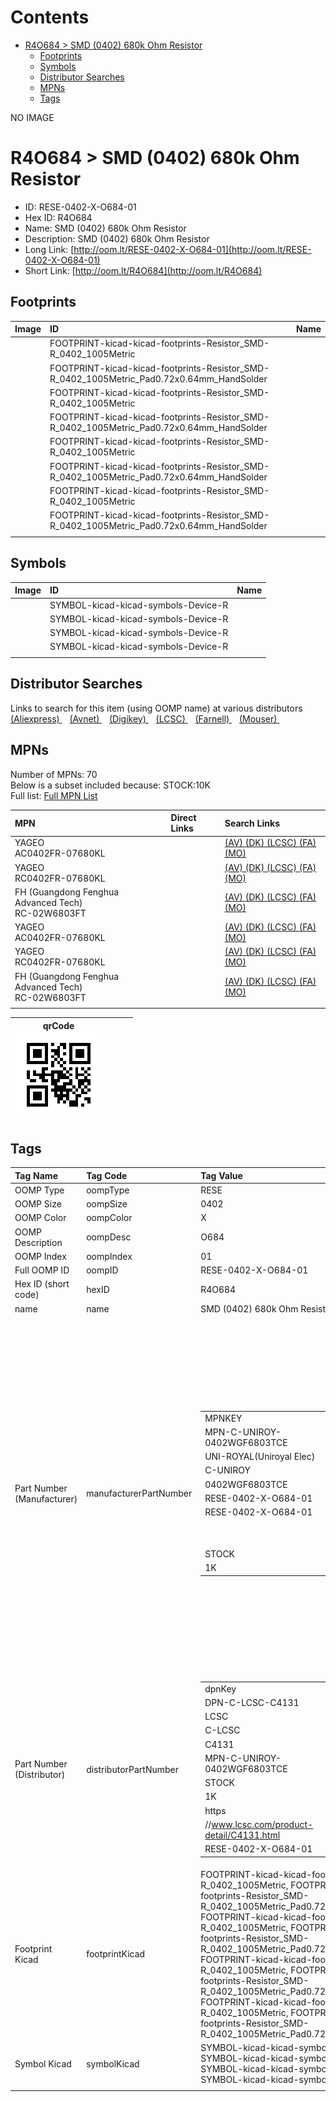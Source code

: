 



Contents
========

* [R4O684 > SMD (0402) 680k Ohm Resistor](#r4o684--smd-0402-680k-ohm-resistor)
	* [Footprints](#footprints)
	* [Symbols](#symbols)
	* [Distributor Searches](#distributor-searches)
	* [MPNs](#mpns)
	* [Tags](#tags)
  
NO IMAGE  
# R4O684 > SMD (0402) 680k Ohm Resistor

- ID: RESE-0402-X-O684-01
- Hex ID: R4O684
- Name: SMD (0402) 680k Ohm Resistor
- Description: SMD (0402) 680k Ohm Resistor
- Long Link: [http://oom.lt/RESE-0402-X-O684-01](http://oom.lt/RESE-0402-X-O684-01)
- Short Link: [http://oom.lt/R4O684](http://oom.lt/R4O684)

## Footprints
  

|Image|ID|Name|
| :--- | :--- | :--- |
||FOOTPRINT-kicad-kicad-footprints-Resistor_SMD-R_0402_1005Metric||
||FOOTPRINT-kicad-kicad-footprints-Resistor_SMD-R_0402_1005Metric_Pad0.72x0.64mm_HandSolder||
||FOOTPRINT-kicad-kicad-footprints-Resistor_SMD-R_0402_1005Metric||
||FOOTPRINT-kicad-kicad-footprints-Resistor_SMD-R_0402_1005Metric_Pad0.72x0.64mm_HandSolder||
||FOOTPRINT-kicad-kicad-footprints-Resistor_SMD-R_0402_1005Metric||
||FOOTPRINT-kicad-kicad-footprints-Resistor_SMD-R_0402_1005Metric_Pad0.72x0.64mm_HandSolder||
||FOOTPRINT-kicad-kicad-footprints-Resistor_SMD-R_0402_1005Metric||
||FOOTPRINT-kicad-kicad-footprints-Resistor_SMD-R_0402_1005Metric_Pad0.72x0.64mm_HandSolder||
||||

## Symbols
  

|Image|ID|Name|
| :--- | :--- | :--- |
|![]()|SYMBOL-kicad-kicad-symbols-Device-R||
|![]()|SYMBOL-kicad-kicad-symbols-Device-R||
|![]()|SYMBOL-kicad-kicad-symbols-Device-R||
|![]()|SYMBOL-kicad-kicad-symbols-Device-R||
||||

## Distributor Searches
  
Links to search for this item (using OOMP name) at various distributors  
[(Aliexpress) ](https://www.aliexpress.com/wholesale?SearchText=1117SMD+0402+680k+Ohm+Resistor)&nbsp;&nbsp;&nbsp;[(Avnet) ](https://www.avnet.com/shop/us/search/SMD+0402+680k+Ohm+Resistor)&nbsp;&nbsp;&nbsp;[(Digikey) ](https://www.digikey.co.uk/en/products/result?s=SMD+0402+680k+Ohm+Resistor)&nbsp;&nbsp;&nbsp;[(LCSC) ](https://www.lcsc.com/search?q=SMD+0402+680k+Ohm+Resistor)&nbsp;&nbsp;&nbsp;[(Farnell) ](https://uk.farnell.com/search?st=SMD+0402+680k+Ohm+Resistor)&nbsp;&nbsp;&nbsp;[(Mouser) ](https://www.mouser.com/c/?q=SMD+0402+680k+Ohm+Resistor)&nbsp;&nbsp;&nbsp;
## MPNs
  
Number of MPNs: 70<br>Below is a subset included because: STOCK:10K <br>Full list: [Full MPN List](MPNLIST.md)  

|MPN|Direct Links|Search Links|
| :--- | :--- | :--- |
|YAGEO<br>AC0402FR-07680KL||[(AV) ](https://www.avnet.com/shop/us/search/AC0402FR-07680KL)[(DK) ](https://www.digikey.co.uk/products/en?keywords=AC0402FR-07680KL)[(LCSC) ](https://www.lcsc.com/search?q=AC0402FR-07680KL)[(FA) ](https://uk.farnell.com/search?st=AC0402FR-07680KL)[(MO) ](https://www.mouser.com/c/?q=AC0402FR-07680KL)|
|YAGEO<br>RC0402FR-07680KL||[(AV) ](https://www.avnet.com/shop/us/search/RC0402FR-07680KL)[(DK) ](https://www.digikey.co.uk/products/en?keywords=RC0402FR-07680KL)[(LCSC) ](https://www.lcsc.com/search?q=RC0402FR-07680KL)[(FA) ](https://uk.farnell.com/search?st=RC0402FR-07680KL)[(MO) ](https://www.mouser.com/c/?q=RC0402FR-07680KL)|
|FH (Guangdong Fenghua Advanced Tech)<br>RC-02W6803FT||[(AV) ](https://www.avnet.com/shop/us/search/RC-02W6803FT)[(DK) ](https://www.digikey.co.uk/products/en?keywords=RC-02W6803FT)[(LCSC) ](https://www.lcsc.com/search?q=RC-02W6803FT)[(FA) ](https://uk.farnell.com/search?st=RC-02W6803FT)[(MO) ](https://www.mouser.com/c/?q=RC-02W6803FT)|
|YAGEO<br>AC0402FR-07680KL||[(AV) ](https://www.avnet.com/shop/us/search/AC0402FR-07680KL)[(DK) ](https://www.digikey.co.uk/products/en?keywords=AC0402FR-07680KL)[(LCSC) ](https://www.lcsc.com/search?q=AC0402FR-07680KL)[(FA) ](https://uk.farnell.com/search?st=AC0402FR-07680KL)[(MO) ](https://www.mouser.com/c/?q=AC0402FR-07680KL)|
|YAGEO<br>RC0402FR-07680KL||[(AV) ](https://www.avnet.com/shop/us/search/RC0402FR-07680KL)[(DK) ](https://www.digikey.co.uk/products/en?keywords=RC0402FR-07680KL)[(LCSC) ](https://www.lcsc.com/search?q=RC0402FR-07680KL)[(FA) ](https://uk.farnell.com/search?st=RC0402FR-07680KL)[(MO) ](https://www.mouser.com/c/?q=RC0402FR-07680KL)|
|FH (Guangdong Fenghua Advanced Tech)<br>RC-02W6803FT||[(AV) ](https://www.avnet.com/shop/us/search/RC-02W6803FT)[(DK) ](https://www.digikey.co.uk/products/en?keywords=RC-02W6803FT)[(LCSC) ](https://www.lcsc.com/search?q=RC-02W6803FT)[(FA) ](https://uk.farnell.com/search?st=RC-02W6803FT)[(MO) ](https://www.mouser.com/c/?q=RC-02W6803FT)|
||||
  

|qrCode<br>[![](https://raw.githubusercontent.com/oomlout/oomlout_OOMP_parts_V2/main/RESE/0402/X/O684/01/qrCode_140.png)](https://github.com/oomlout/oomlout_OOMP_parts_V2/tree/main/RESE/0402/X/O684/01/qrCode.png)||||
| :---: | :---: | :---: | :---: |

## Tags
  

|Tag Name|Tag Code|Tag Value|
| :--- | :--- | :--- |
|OOMP Type|oompType|RESE|
|OOMP Size|oompSize|0402|
|OOMP Color|oompColor|X|
|OOMP Description|oompDesc|O684|
|OOMP Index|oompIndex|01|
|Full OOMP ID|oompID|RESE-0402-X-O684-01|
|Hex ID (short code)|hexID|R4O684|
|name|name|SMD (0402) 680k Ohm Resistor|
|Part Number (Manufacturer)|manufacturerPartNumber|<table><tr><td>MPNKEY</td></tr><tr><td> MPN-C-UNIROY-0402WGF6803TCE</td><td> MANUFACTURER</td></tr><tr><td> UNI-ROYAL(Uniroyal Elec)</td><td> MANUCODE</td></tr><tr><td> C-UNIROY</td><td> MPN</td></tr><tr><td> 0402WGF6803TCE</td><td> OOMPIDPARTIAL</td></tr><tr><td> RESE-0402-X-O684-01</td><td> OOMPID</td></tr><tr><td> RESE-0402-X-O684-01</td><td> LINK</td></tr><tr><td> </td><td> DESCRIPTION</td></tr><tr><td> </td><td> TAGS</td></tr><tr><td> STOCK</td></tr><tr><td>1K</td></tr></table></td><td> <table><tr><td>MPNKEY</td></tr><tr><td> MPN-C-LIZELE-CR0402FF6803G</td><td> MANUFACTURER</td></tr><tr><td> LIZ Elec</td><td> MANUCODE</td></tr><tr><td> C-LIZELE</td><td> MPN</td></tr><tr><td> CR0402FF6803G</td><td> OOMPIDPARTIAL</td></tr><tr><td> RESE-0402-X-O684-01</td><td> OOMPID</td></tr><tr><td> RESE-0402-X-O684-01</td><td> LINK</td></tr><tr><td> </td><td> DESCRIPTION</td></tr><tr><td> </td><td> TAGS</td></tr><tr><td> </td></tr></table></td><td> <table><tr><td>MPNKEY</td></tr><tr><td> MPN-C-RALEC-RTT026803FTH</td><td> MANUFACTURER</td></tr><tr><td> RALEC</td><td> MANUCODE</td></tr><tr><td> C-RALEC</td><td> MPN</td></tr><tr><td> RTT026803FTH</td><td> OOMPIDPARTIAL</td></tr><tr><td> RESE-0402-X-O684-01</td><td> OOMPID</td></tr><tr><td> RESE-0402-X-O684-01</td><td> LINK</td></tr><tr><td> </td><td> DESCRIPTION</td></tr><tr><td> </td><td> TAGS</td></tr><tr><td> STOCK</td></tr><tr><td>1K</td></tr></table></td><td> <table><tr><td>MPNKEY</td></tr><tr><td> MPN-C-KOASPE-RK73B1ETTP684J</td><td> MANUFACTURER</td></tr><tr><td> KOA Speer Elec</td><td> MANUCODE</td></tr><tr><td> C-KOASPE</td><td> MPN</td></tr><tr><td> RK73B1ETTP684J</td><td> OOMPIDPARTIAL</td></tr><tr><td> RESE-0402-X-O684-01</td><td> OOMPID</td></tr><tr><td> RESE-0402-X-O684-01</td><td> LINK</td></tr><tr><td> </td><td> DESCRIPTION</td></tr><tr><td> </td><td> TAGS</td></tr><tr><td> </td></tr></table></td><td> <table><tr><td>MPNKEY</td></tr><tr><td> MPN-C-YAGEO-RC0402JR-07680KL</td><td> MANUFACTURER</td></tr><tr><td> YAGEO</td><td> MANUCODE</td></tr><tr><td> C-YAGEO</td><td> MPN</td></tr><tr><td> RC0402JR-07680KL</td><td> OOMPIDPARTIAL</td></tr><tr><td> RESE-0402-X-O684-01</td><td> OOMPID</td></tr><tr><td> RESE-0402-X-O684-01</td><td> LINK</td></tr><tr><td> </td><td> DESCRIPTION</td></tr><tr><td> </td><td> TAGS</td></tr><tr><td> </td></tr></table></td><td> <table><tr><td>MPNKEY</td></tr><tr><td> MPN-C-FHGUAN-RC-02K6803FT</td><td> MANUFACTURER</td></tr><tr><td> FH (Guangdong Fenghua Advanced Tech)</td><td> MANUCODE</td></tr><tr><td> C-FHGUAN</td><td> MPN</td></tr><tr><td> RC-02K6803FT</td><td> OOMPIDPARTIAL</td></tr><tr><td> RESE-0402-X-O684-01</td><td> OOMPID</td></tr><tr><td> RESE-0402-X-O684-01</td><td> LINK</td></tr><tr><td> </td><td> DESCRIPTION</td></tr><tr><td> </td><td> TAGS</td></tr><tr><td> STOCK</td></tr><tr><td>1K</td></tr></table></td><td> <table><tr><td>MPNKEY</td></tr><tr><td> MPN-C-YAGEO-AC0402FR-07680KL</td><td> MANUFACTURER</td></tr><tr><td> YAGEO</td><td> MANUCODE</td></tr><tr><td> C-YAGEO</td><td> MPN</td></tr><tr><td> AC0402FR-07680KL</td><td> OOMPIDPARTIAL</td></tr><tr><td> RESE-0402-X-O684-01</td><td> OOMPID</td></tr><tr><td> RESE-0402-X-O684-01</td><td> LINK</td></tr><tr><td> </td><td> DESCRIPTION</td></tr><tr><td> </td><td> TAGS</td></tr><tr><td> STOCK</td></tr><tr><td>10K</td></tr></table></td><td> <table><tr><td>MPNKEY</td></tr><tr><td> MPN-C-TAITEC-RM04FTN6803</td><td> MANUFACTURER</td></tr><tr><td> TA-I Tech</td><td> MANUCODE</td></tr><tr><td> C-TAITEC</td><td> MPN</td></tr><tr><td> RM04FTN6803</td><td> OOMPIDPARTIAL</td></tr><tr><td> RESE-0402-X-O684-01</td><td> OOMPID</td></tr><tr><td> RESE-0402-X-O684-01</td><td> LINK</td></tr><tr><td> </td><td> DESCRIPTION</td></tr><tr><td> </td><td> TAGS</td></tr><tr><td> </td></tr></table></td><td> <table><tr><td>MPNKEY</td></tr><tr><td> MPN-C-RALEC-RTT02684JTH</td><td> MANUFACTURER</td></tr><tr><td> RALEC</td><td> MANUCODE</td></tr><tr><td> C-RALEC</td><td> MPN</td></tr><tr><td> RTT02684JTH</td><td> OOMPIDPARTIAL</td></tr><tr><td> RESE-0402-X-O684-01</td><td> OOMPID</td></tr><tr><td> RESE-0402-X-O684-01</td><td> LINK</td></tr><tr><td> </td><td> DESCRIPTION</td></tr><tr><td> </td><td> TAGS</td></tr><tr><td> STOCK</td></tr><tr><td>1K</td></tr></table></td><td> <table><tr><td>MPNKEY</td></tr><tr><td> MPN-C-KOASPE-RK73H1ETTP6803F</td><td> MANUFACTURER</td></tr><tr><td> KOA Speer Elec</td><td> MANUCODE</td></tr><tr><td> C-KOASPE</td><td> MPN</td></tr><tr><td> RK73H1ETTP6803F</td><td> OOMPIDPARTIAL</td></tr><tr><td> RESE-0402-X-O684-01</td><td> OOMPID</td></tr><tr><td> RESE-0402-X-O684-01</td><td> LINK</td></tr><tr><td> </td><td> DESCRIPTION</td></tr><tr><td> </td><td> TAGS</td></tr><tr><td> </td></tr></table></td><td> <table><tr><td>MPNKEY</td></tr><tr><td> MPN-C-YAGEO-RC0402FR-07680KL</td><td> MANUFACTURER</td></tr><tr><td> YAGEO</td><td> MANUCODE</td></tr><tr><td> C-YAGEO</td><td> MPN</td></tr><tr><td> RC0402FR-07680KL</td><td> OOMPIDPARTIAL</td></tr><tr><td> RESE-0402-X-O684-01</td><td> OOMPID</td></tr><tr><td> RESE-0402-X-O684-01</td><td> LINK</td></tr><tr><td> </td><td> DESCRIPTION</td></tr><tr><td> </td><td> TAGS</td></tr><tr><td> STOCK</td></tr><tr><td>10K</td></tr></table></td><td> <table><tr><td>MPNKEY</td></tr><tr><td> MPN-C-WALSIN-WR04X6803FTL</td><td> MANUFACTURER</td></tr><tr><td> Walsin Tech Corp</td><td> MANUCODE</td></tr><tr><td> C-WALSIN</td><td> MPN</td></tr><tr><td> WR04X6803FTL</td><td> OOMPIDPARTIAL</td></tr><tr><td> RESE-0402-X-O684-01</td><td> OOMPID</td></tr><tr><td> RESE-0402-X-O684-01</td><td> LINK</td></tr><tr><td> </td><td> DESCRIPTION</td></tr><tr><td> </td><td> TAGS</td></tr><tr><td> STOCK</td></tr><tr><td>1K</td></tr></table></td><td> <table><tr><td>MPNKEY</td></tr><tr><td> MPN-C-TAITEC-RMS04FT6803</td><td> MANUFACTURER</td></tr><tr><td> TA-I Tech</td><td> MANUCODE</td></tr><tr><td> C-TAITEC</td><td> MPN</td></tr><tr><td> RMS04FT6803</td><td> OOMPIDPARTIAL</td></tr><tr><td> RESE-0402-X-O684-01</td><td> OOMPID</td></tr><tr><td> RESE-0402-X-O684-01</td><td> LINK</td></tr><tr><td> </td><td> DESCRIPTION</td></tr><tr><td> </td><td> TAGS</td></tr><tr><td> STOCK</td></tr><tr><td>1K</td></tr></table></td><td> <table><tr><td>MPNKEY</td></tr><tr><td> MPN-C-YAGEO-AC0402JR-07680KL</td><td> MANUFACTURER</td></tr><tr><td> YAGEO</td><td> MANUCODE</td></tr><tr><td> C-YAGEO</td><td> MPN</td></tr><tr><td> AC0402JR-07680KL</td><td> OOMPIDPARTIAL</td></tr><tr><td> RESE-0402-X-O684-01</td><td> OOMPID</td></tr><tr><td> RESE-0402-X-O684-01</td><td> LINK</td></tr><tr><td> </td><td> DESCRIPTION</td></tr><tr><td> </td><td> TAGS</td></tr><tr><td> </td></tr></table></td><td> <table><tr><td>MPNKEY</td></tr><tr><td> MPN-C-UNIROY-0402WGJ0684TCE</td><td> MANUFACTURER</td></tr><tr><td> UNI-ROYAL(Uniroyal Elec)</td><td> MANUCODE</td></tr><tr><td> C-UNIROY</td><td> MPN</td></tr><tr><td> 0402WGJ0684TCE</td><td> OOMPIDPARTIAL</td></tr><tr><td> RESE-0402-X-O684-01</td><td> OOMPID</td></tr><tr><td> RESE-0402-X-O684-01</td><td> LINK</td></tr><tr><td> </td><td> DESCRIPTION</td></tr><tr><td> </td><td> TAGS</td></tr><tr><td> </td></tr></table></td><td> <table><tr><td>MPNKEY</td></tr><tr><td> MPN-C-FHGUAN-RC-02W6803FT</td><td> MANUFACTURER</td></tr><tr><td> FH (Guangdong Fenghua Advanced Tech)</td><td> MANUCODE</td></tr><tr><td> C-FHGUAN</td><td> MPN</td></tr><tr><td> RC-02W6803FT</td><td> OOMPIDPARTIAL</td></tr><tr><td> RESE-0402-X-O684-01</td><td> OOMPID</td></tr><tr><td> RESE-0402-X-O684-01</td><td> LINK</td></tr><tr><td> </td><td> DESCRIPTION</td></tr><tr><td> </td><td> TAGS</td></tr><tr><td> STOCK</td></tr><tr><td>10K</td></tr></table></td><td> <table><tr><td>MPNKEY</td></tr><tr><td> MPN-C-FHGUAN-RC-02W684JT</td><td> MANUFACTURER</td></tr><tr><td> FH (Guangdong Fenghua Advanced Tech)</td><td> MANUCODE</td></tr><tr><td> C-FHGUAN</td><td> MPN</td></tr><tr><td> RC-02W684JT</td><td> OOMPIDPARTIAL</td></tr><tr><td> RESE-0402-X-O684-01</td><td> OOMPID</td></tr><tr><td> RESE-0402-X-O684-01</td><td> LINK</td></tr><tr><td> </td><td> DESCRIPTION</td></tr><tr><td> </td><td> TAGS</td></tr><tr><td> STOCK</td></tr><tr><td>1K</td></tr></table></td><td> <table><tr><td>MPNKEY</td></tr><tr><td> MPN-C-KAMAYA-RMC10K684FTH</td><td> MANUFACTURER</td></tr><tr><td> KAMAYA</td><td> MANUCODE</td></tr><tr><td> C-KAMAYA</td><td> MPN</td></tr><tr><td> RMC10K684FTH</td><td> OOMPIDPARTIAL</td></tr><tr><td> RESE-0402-X-O684-01</td><td> OOMPID</td></tr><tr><td> RESE-0402-X-O684-01</td><td> LINK</td></tr><tr><td> </td><td> DESCRIPTION</td></tr><tr><td> </td><td> TAGS</td></tr><tr><td> STOCK</td></tr><tr><td>1K</td></tr></table></td><td> <table><tr><td>MPNKEY</td></tr><tr><td> MPN-C-KAMAYA-RMC10-684JTH</td><td> MANUFACTURER</td></tr><tr><td> KAMAYA</td><td> MANUCODE</td></tr><tr><td> C-KAMAYA</td><td> MPN</td></tr><tr><td> RMC10-684JTH</td><td> OOMPIDPARTIAL</td></tr><tr><td> RESE-0402-X-O684-01</td><td> OOMPID</td></tr><tr><td> RESE-0402-X-O684-01</td><td> LINK</td></tr><tr><td> </td><td> DESCRIPTION</td></tr><tr><td> </td><td> TAGS</td></tr><tr><td> </td></tr></table></td><td> <table><tr><td>MPNKEY</td></tr><tr><td> MPN-C-WALSIN-WR04X684JTL</td><td> MANUFACTURER</td></tr><tr><td> Walsin Tech Corp</td><td> MANUCODE</td></tr><tr><td> C-WALSIN</td><td> MPN</td></tr><tr><td> WR04X684JTL</td><td> OOMPIDPARTIAL</td></tr><tr><td> RESE-0402-X-O684-01</td><td> OOMPID</td></tr><tr><td> RESE-0402-X-O684-01</td><td> LINK</td></tr><tr><td> </td><td> DESCRIPTION</td></tr><tr><td> </td><td> TAGS</td></tr><tr><td> </td></tr></table></td><td> <table><tr><td>MPNKEY</td></tr><tr><td> MPN-C-RESIST-AECR0402F680KK9</td><td> MANUFACTURER</td></tr><tr><td> Resistor.Today</td><td> MANUCODE</td></tr><tr><td> C-RESIST</td><td> MPN</td></tr><tr><td> AECR0402F680KK9</td><td> OOMPIDPARTIAL</td></tr><tr><td> RESE-0402-X-O684-01</td><td> OOMPID</td></tr><tr><td> RESE-0402-X-O684-01</td><td> LINK</td></tr><tr><td> </td><td> DESCRIPTION</td></tr><tr><td> </td><td> TAGS</td></tr><tr><td> STOCK</td></tr><tr><td>1K</td></tr></table></td><td> <table><tr><td>MPNKEY</td></tr><tr><td> MPN-C-RESIST-HPCR0402F680KK9</td><td> MANUFACTURER</td></tr><tr><td> Resistor.Today</td><td> MANUCODE</td></tr><tr><td> C-RESIST</td><td> MPN</td></tr><tr><td> HPCR0402F680KK9</td><td> OOMPIDPARTIAL</td></tr><tr><td> RESE-0402-X-O684-01</td><td> OOMPID</td></tr><tr><td> RESE-0402-X-O684-01</td><td> LINK</td></tr><tr><td> </td><td> DESCRIPTION</td></tr><tr><td> </td><td> TAGS</td></tr><tr><td> STOCK</td></tr><tr><td>1K</td></tr></table></td><td> <table><tr><td>MPNKEY</td></tr><tr><td> MPN-C-VIKING-CR-02JL6--680K</td><td> MANUFACTURER</td></tr><tr><td> Viking Tech</td><td> MANUCODE</td></tr><tr><td> C-VIKING</td><td> MPN</td></tr><tr><td> CR-02JL6--680K</td><td> OOMPIDPARTIAL</td></tr><tr><td> RESE-0402-X-O684-01</td><td> OOMPID</td></tr><tr><td> RESE-0402-X-O684-01</td><td> LINK</td></tr><tr><td> </td><td> DESCRIPTION</td></tr><tr><td> </td><td> TAGS</td></tr><tr><td> STOCK</td></tr><tr><td>1K</td></tr></table></td><td> <table><tr><td>MPNKEY</td></tr><tr><td> MPN-C-PANASO-ERJ2GEJ684X</td><td> MANUFACTURER</td></tr><tr><td> PANASONIC</td><td> MANUCODE</td></tr><tr><td> C-PANASO</td><td> MPN</td></tr><tr><td> ERJ2GEJ684X</td><td> OOMPIDPARTIAL</td></tr><tr><td> RESE-0402-X-O684-01</td><td> OOMPID</td></tr><tr><td> RESE-0402-X-O684-01</td><td> LINK</td></tr><tr><td> </td><td> DESCRIPTION</td></tr><tr><td> </td><td> TAGS</td></tr><tr><td> STOCK</td></tr><tr><td>1K</td></tr></table></td><td> <table><tr><td>MPNKEY</td></tr><tr><td> MPN-C-PANASO-ERJ2RKF6803X</td><td> MANUFACTURER</td></tr><tr><td> PANASONIC</td><td> MANUCODE</td></tr><tr><td> C-PANASO</td><td> MPN</td></tr><tr><td> ERJ2RKF6803X</td><td> OOMPIDPARTIAL</td></tr><tr><td> RESE-0402-X-O684-01</td><td> OOMPID</td></tr><tr><td> RESE-0402-X-O684-01</td><td> LINK</td></tr><tr><td> </td><td> DESCRIPTION</td></tr><tr><td> </td><td> TAGS</td></tr><tr><td> </td></tr></table></td><td> <table><tr><td>MPNKEY</td></tr><tr><td> MPN-C-UNIROY-0402WGD6803TCE</td><td> MANUFACTURER</td></tr><tr><td> UNI-ROYAL(Uniroyal Elec)</td><td> MANUCODE</td></tr><tr><td> C-UNIROY</td><td> MPN</td></tr><tr><td> 0402WGD6803TCE</td><td> OOMPIDPARTIAL</td></tr><tr><td> RESE-0402-X-O684-01</td><td> OOMPID</td></tr><tr><td> RESE-0402-X-O684-01</td><td> LINK</td></tr><tr><td> </td><td> DESCRIPTION</td></tr><tr><td> </td><td> TAGS</td></tr><tr><td> </td></tr></table></td><td> <table><tr><td>MPNKEY</td></tr><tr><td> MPN-C-VISHAY-CRCW0402680KFKED</td><td> MANUFACTURER</td></tr><tr><td> Vishay Intertech</td><td> MANUCODE</td></tr><tr><td> C-VISHAY</td><td> MPN</td></tr><tr><td> CRCW0402680KFKED</td><td> OOMPIDPARTIAL</td></tr><tr><td> RESE-0402-X-O684-01</td><td> OOMPID</td></tr><tr><td> RESE-0402-X-O684-01</td><td> LINK</td></tr><tr><td> </td><td> DESCRIPTION</td></tr><tr><td> </td><td> TAGS</td></tr><tr><td> </td></tr></table></td><td> <table><tr><td>MPNKEY</td></tr><tr><td> MPN-C-VISHAY-CRCW0402680KJNED</td><td> MANUFACTURER</td></tr><tr><td> Vishay Intertech</td><td> MANUCODE</td></tr><tr><td> C-VISHAY</td><td> MPN</td></tr><tr><td> CRCW0402680KJNED</td><td> OOMPIDPARTIAL</td></tr><tr><td> RESE-0402-X-O684-01</td><td> OOMPID</td></tr><tr><td> RESE-0402-X-O684-01</td><td> LINK</td></tr><tr><td> </td><td> DESCRIPTION</td></tr><tr><td> </td><td> TAGS</td></tr><tr><td> </td></tr></table></td><td> <table><tr><td>MPNKEY</td></tr><tr><td> MPN-C-PANASO-ERJPA2J684X</td><td> MANUFACTURER</td></tr><tr><td> PANASONIC</td><td> MANUCODE</td></tr><tr><td> C-PANASO</td><td> MPN</td></tr><tr><td> ERJPA2J684X</td><td> OOMPIDPARTIAL</td></tr><tr><td> RESE-0402-X-O684-01</td><td> OOMPID</td></tr><tr><td> RESE-0402-X-O684-01</td><td> LINK</td></tr><tr><td> </td><td> DESCRIPTION</td></tr><tr><td> </td><td> TAGS</td></tr><tr><td> </td></tr></table></td><td> <table><tr><td>MPNKEY</td></tr><tr><td> MPN-C-PANASO-ERJPA2F6803X</td><td> MANUFACTURER</td></tr><tr><td> PANASONIC</td><td> MANUCODE</td></tr><tr><td> C-PANASO</td><td> MPN</td></tr><tr><td> ERJPA2F6803X</td><td> OOMPIDPARTIAL</td></tr><tr><td> RESE-0402-X-O684-01</td><td> OOMPID</td></tr><tr><td> RESE-0402-X-O684-01</td><td> LINK</td></tr><tr><td> </td><td> DESCRIPTION</td></tr><tr><td> </td><td> TAGS</td></tr><tr><td> </td></tr></table></td><td> <table><tr><td>MPNKEY</td></tr><tr><td> MPN-C-UNIROY-CQ02WGF6803TCE</td><td> MANUFACTURER</td></tr><tr><td> UNI-ROYAL(Uniroyal Elec)</td><td> MANUCODE</td></tr><tr><td> C-UNIROY</td><td> MPN</td></tr><tr><td> CQ02WGF6803TCE</td><td> OOMPIDPARTIAL</td></tr><tr><td> RESE-0402-X-O684-01</td><td> OOMPID</td></tr><tr><td> RESE-0402-X-O684-01</td><td> LINK</td></tr><tr><td> </td><td> DESCRIPTION</td></tr><tr><td> </td><td> TAGS</td></tr><tr><td> </td></tr></table></td><td> <table><tr><td>MPNKEY</td></tr><tr><td> MPN-C-TECONN-CRGP0402F680K</td><td> MANUFACTURER</td></tr><tr><td> TE Connectivity</td><td> MANUCODE</td></tr><tr><td> C-TECONN</td><td> MPN</td></tr><tr><td> CRGP0402F680K</td><td> OOMPIDPARTIAL</td></tr><tr><td> RESE-0402-X-O684-01</td><td> OOMPID</td></tr><tr><td> RESE-0402-X-O684-01</td><td> LINK</td></tr><tr><td> </td><td> DESCRIPTION</td></tr><tr><td> </td><td> TAGS</td></tr><tr><td> </td></tr></table></td><td> <table><tr><td>MPNKEY</td></tr><tr><td> MPN-C-BOURNS-CR0402-JW-684GLF</td><td> MANUFACTURER</td></tr><tr><td> BOURNS</td><td> MANUCODE</td></tr><tr><td> C-BOURNS</td><td> MPN</td></tr><tr><td> CR0402-JW-684GLF</td><td> OOMPIDPARTIAL</td></tr><tr><td> RESE-0402-X-O684-01</td><td> OOMPID</td></tr><tr><td> RESE-0402-X-O684-01</td><td> LINK</td></tr><tr><td> </td><td> DESCRIPTION</td></tr><tr><td> </td><td> TAGS</td></tr><tr><td> </td></tr></table></td><td> <table><tr><td>MPNKEY</td></tr><tr><td> MPN-C-YAGEO-AA0402JR-07680KL</td><td> MANUFACTURER</td></tr><tr><td> YAGEO</td><td> MANUCODE</td></tr><tr><td> C-YAGEO</td><td> MPN</td></tr><tr><td> AA0402JR-07680KL</td><td> OOMPIDPARTIAL</td></tr><tr><td> RESE-0402-X-O684-01</td><td> OOMPID</td></tr><tr><td> RESE-0402-X-O684-01</td><td> LINK</td></tr><tr><td> </td><td> DESCRIPTION</td></tr><tr><td> </td><td> TAGS</td></tr><tr><td> </td></tr></table></td><td> <table><tr><td>MPNKEY</td></tr><tr><td> MPN-C-TECONN-CRG0402F680K</td><td> MANUFACTURER</td></tr><tr><td> TE Connectivity</td><td> MANUCODE</td></tr><tr><td> C-TECONN</td><td> MPN</td></tr><tr><td> CRG0402F680K</td><td> OOMPIDPARTIAL</td></tr><tr><td> RESE-0402-X-O684-01</td><td> OOMPID</td></tr><tr><td> RESE-0402-X-O684-01</td><td> LINK</td></tr><tr><td> </td><td> DESCRIPTION</td></tr><tr><td> </td><td> TAGS</td></tr><tr><td> </td></tr></table></td><td> <table><tr><td>MPNKEY</td></tr><tr><td> MPN-C-UNIROY-0402WGF6803TCE</td><td> MANUFACTURER</td></tr><tr><td> UNI-ROYAL(Uniroyal Elec)</td><td> MANUCODE</td></tr><tr><td> C-UNIROY</td><td> MPN</td></tr><tr><td> 0402WGF6803TCE</td><td> OOMPIDPARTIAL</td></tr><tr><td> RESE-0402-X-O684-01</td><td> OOMPID</td></tr><tr><td> RESE-0402-X-O684-01</td><td> LINK</td></tr><tr><td> </td><td> DESCRIPTION</td></tr><tr><td> </td><td> TAGS</td></tr><tr><td> STOCK</td></tr><tr><td>1K</td></tr></table></td><td> <table><tr><td>MPNKEY</td></tr><tr><td> MPN-C-LIZELE-CR0402FF6803G</td><td> MANUFACTURER</td></tr><tr><td> LIZ Elec</td><td> MANUCODE</td></tr><tr><td> C-LIZELE</td><td> MPN</td></tr><tr><td> CR0402FF6803G</td><td> OOMPIDPARTIAL</td></tr><tr><td> RESE-0402-X-O684-01</td><td> OOMPID</td></tr><tr><td> RESE-0402-X-O684-01</td><td> LINK</td></tr><tr><td> </td><td> DESCRIPTION</td></tr><tr><td> </td><td> TAGS</td></tr><tr><td> </td></tr></table></td><td> <table><tr><td>MPNKEY</td></tr><tr><td> MPN-C-RALEC-RTT026803FTH</td><td> MANUFACTURER</td></tr><tr><td> RALEC</td><td> MANUCODE</td></tr><tr><td> C-RALEC</td><td> MPN</td></tr><tr><td> RTT026803FTH</td><td> OOMPIDPARTIAL</td></tr><tr><td> RESE-0402-X-O684-01</td><td> OOMPID</td></tr><tr><td> RESE-0402-X-O684-01</td><td> LINK</td></tr><tr><td> </td><td> DESCRIPTION</td></tr><tr><td> </td><td> TAGS</td></tr><tr><td> STOCK</td></tr><tr><td>1K</td></tr></table></td><td> <table><tr><td>MPNKEY</td></tr><tr><td> MPN-C-KOASPE-RK73B1ETTP684J</td><td> MANUFACTURER</td></tr><tr><td> KOA Speer Elec</td><td> MANUCODE</td></tr><tr><td> C-KOASPE</td><td> MPN</td></tr><tr><td> RK73B1ETTP684J</td><td> OOMPIDPARTIAL</td></tr><tr><td> RESE-0402-X-O684-01</td><td> OOMPID</td></tr><tr><td> RESE-0402-X-O684-01</td><td> LINK</td></tr><tr><td> </td><td> DESCRIPTION</td></tr><tr><td> </td><td> TAGS</td></tr><tr><td> </td></tr></table></td><td> <table><tr><td>MPNKEY</td></tr><tr><td> MPN-C-YAGEO-RC0402JR-07680KL</td><td> MANUFACTURER</td></tr><tr><td> YAGEO</td><td> MANUCODE</td></tr><tr><td> C-YAGEO</td><td> MPN</td></tr><tr><td> RC0402JR-07680KL</td><td> OOMPIDPARTIAL</td></tr><tr><td> RESE-0402-X-O684-01</td><td> OOMPID</td></tr><tr><td> RESE-0402-X-O684-01</td><td> LINK</td></tr><tr><td> </td><td> DESCRIPTION</td></tr><tr><td> </td><td> TAGS</td></tr><tr><td> </td></tr></table></td><td> <table><tr><td>MPNKEY</td></tr><tr><td> MPN-C-FHGUAN-RC-02K6803FT</td><td> MANUFACTURER</td></tr><tr><td> FH (Guangdong Fenghua Advanced Tech)</td><td> MANUCODE</td></tr><tr><td> C-FHGUAN</td><td> MPN</td></tr><tr><td> RC-02K6803FT</td><td> OOMPIDPARTIAL</td></tr><tr><td> RESE-0402-X-O684-01</td><td> OOMPID</td></tr><tr><td> RESE-0402-X-O684-01</td><td> LINK</td></tr><tr><td> </td><td> DESCRIPTION</td></tr><tr><td> </td><td> TAGS</td></tr><tr><td> STOCK</td></tr><tr><td>1K</td></tr></table></td><td> <table><tr><td>MPNKEY</td></tr><tr><td> MPN-C-YAGEO-AC0402FR-07680KL</td><td> MANUFACTURER</td></tr><tr><td> YAGEO</td><td> MANUCODE</td></tr><tr><td> C-YAGEO</td><td> MPN</td></tr><tr><td> AC0402FR-07680KL</td><td> OOMPIDPARTIAL</td></tr><tr><td> RESE-0402-X-O684-01</td><td> OOMPID</td></tr><tr><td> RESE-0402-X-O684-01</td><td> LINK</td></tr><tr><td> </td><td> DESCRIPTION</td></tr><tr><td> </td><td> TAGS</td></tr><tr><td> STOCK</td></tr><tr><td>10K</td></tr></table></td><td> <table><tr><td>MPNKEY</td></tr><tr><td> MPN-C-TAITEC-RM04FTN6803</td><td> MANUFACTURER</td></tr><tr><td> TA-I Tech</td><td> MANUCODE</td></tr><tr><td> C-TAITEC</td><td> MPN</td></tr><tr><td> RM04FTN6803</td><td> OOMPIDPARTIAL</td></tr><tr><td> RESE-0402-X-O684-01</td><td> OOMPID</td></tr><tr><td> RESE-0402-X-O684-01</td><td> LINK</td></tr><tr><td> </td><td> DESCRIPTION</td></tr><tr><td> </td><td> TAGS</td></tr><tr><td> </td></tr></table></td><td> <table><tr><td>MPNKEY</td></tr><tr><td> MPN-C-RALEC-RTT02684JTH</td><td> MANUFACTURER</td></tr><tr><td> RALEC</td><td> MANUCODE</td></tr><tr><td> C-RALEC</td><td> MPN</td></tr><tr><td> RTT02684JTH</td><td> OOMPIDPARTIAL</td></tr><tr><td> RESE-0402-X-O684-01</td><td> OOMPID</td></tr><tr><td> RESE-0402-X-O684-01</td><td> LINK</td></tr><tr><td> </td><td> DESCRIPTION</td></tr><tr><td> </td><td> TAGS</td></tr><tr><td> STOCK</td></tr><tr><td>1K</td></tr></table></td><td> <table><tr><td>MPNKEY</td></tr><tr><td> MPN-C-KOASPE-RK73H1ETTP6803F</td><td> MANUFACTURER</td></tr><tr><td> KOA Speer Elec</td><td> MANUCODE</td></tr><tr><td> C-KOASPE</td><td> MPN</td></tr><tr><td> RK73H1ETTP6803F</td><td> OOMPIDPARTIAL</td></tr><tr><td> RESE-0402-X-O684-01</td><td> OOMPID</td></tr><tr><td> RESE-0402-X-O684-01</td><td> LINK</td></tr><tr><td> </td><td> DESCRIPTION</td></tr><tr><td> </td><td> TAGS</td></tr><tr><td> </td></tr></table></td><td> <table><tr><td>MPNKEY</td></tr><tr><td> MPN-C-YAGEO-RC0402FR-07680KL</td><td> MANUFACTURER</td></tr><tr><td> YAGEO</td><td> MANUCODE</td></tr><tr><td> C-YAGEO</td><td> MPN</td></tr><tr><td> RC0402FR-07680KL</td><td> OOMPIDPARTIAL</td></tr><tr><td> RESE-0402-X-O684-01</td><td> OOMPID</td></tr><tr><td> RESE-0402-X-O684-01</td><td> LINK</td></tr><tr><td> </td><td> DESCRIPTION</td></tr><tr><td> </td><td> TAGS</td></tr><tr><td> STOCK</td></tr><tr><td>10K</td></tr></table></td><td> <table><tr><td>MPNKEY</td></tr><tr><td> MPN-C-WALSIN-WR04X6803FTL</td><td> MANUFACTURER</td></tr><tr><td> Walsin Tech Corp</td><td> MANUCODE</td></tr><tr><td> C-WALSIN</td><td> MPN</td></tr><tr><td> WR04X6803FTL</td><td> OOMPIDPARTIAL</td></tr><tr><td> RESE-0402-X-O684-01</td><td> OOMPID</td></tr><tr><td> RESE-0402-X-O684-01</td><td> LINK</td></tr><tr><td> </td><td> DESCRIPTION</td></tr><tr><td> </td><td> TAGS</td></tr><tr><td> STOCK</td></tr><tr><td>1K</td></tr></table></td><td> <table><tr><td>MPNKEY</td></tr><tr><td> MPN-C-TAITEC-RMS04FT6803</td><td> MANUFACTURER</td></tr><tr><td> TA-I Tech</td><td> MANUCODE</td></tr><tr><td> C-TAITEC</td><td> MPN</td></tr><tr><td> RMS04FT6803</td><td> OOMPIDPARTIAL</td></tr><tr><td> RESE-0402-X-O684-01</td><td> OOMPID</td></tr><tr><td> RESE-0402-X-O684-01</td><td> LINK</td></tr><tr><td> </td><td> DESCRIPTION</td></tr><tr><td> </td><td> TAGS</td></tr><tr><td> STOCK</td></tr><tr><td>1K</td></tr></table></td><td> <table><tr><td>MPNKEY</td></tr><tr><td> MPN-C-YAGEO-AC0402JR-07680KL</td><td> MANUFACTURER</td></tr><tr><td> YAGEO</td><td> MANUCODE</td></tr><tr><td> C-YAGEO</td><td> MPN</td></tr><tr><td> AC0402JR-07680KL</td><td> OOMPIDPARTIAL</td></tr><tr><td> RESE-0402-X-O684-01</td><td> OOMPID</td></tr><tr><td> RESE-0402-X-O684-01</td><td> LINK</td></tr><tr><td> </td><td> DESCRIPTION</td></tr><tr><td> </td><td> TAGS</td></tr><tr><td> </td></tr></table></td><td> <table><tr><td>MPNKEY</td></tr><tr><td> MPN-C-UNIROY-0402WGJ0684TCE</td><td> MANUFACTURER</td></tr><tr><td> UNI-ROYAL(Uniroyal Elec)</td><td> MANUCODE</td></tr><tr><td> C-UNIROY</td><td> MPN</td></tr><tr><td> 0402WGJ0684TCE</td><td> OOMPIDPARTIAL</td></tr><tr><td> RESE-0402-X-O684-01</td><td> OOMPID</td></tr><tr><td> RESE-0402-X-O684-01</td><td> LINK</td></tr><tr><td> </td><td> DESCRIPTION</td></tr><tr><td> </td><td> TAGS</td></tr><tr><td> </td></tr></table></td><td> <table><tr><td>MPNKEY</td></tr><tr><td> MPN-C-FHGUAN-RC-02W6803FT</td><td> MANUFACTURER</td></tr><tr><td> FH (Guangdong Fenghua Advanced Tech)</td><td> MANUCODE</td></tr><tr><td> C-FHGUAN</td><td> MPN</td></tr><tr><td> RC-02W6803FT</td><td> OOMPIDPARTIAL</td></tr><tr><td> RESE-0402-X-O684-01</td><td> OOMPID</td></tr><tr><td> RESE-0402-X-O684-01</td><td> LINK</td></tr><tr><td> </td><td> DESCRIPTION</td></tr><tr><td> </td><td> TAGS</td></tr><tr><td> STOCK</td></tr><tr><td>10K</td></tr></table></td><td> <table><tr><td>MPNKEY</td></tr><tr><td> MPN-C-FHGUAN-RC-02W684JT</td><td> MANUFACTURER</td></tr><tr><td> FH (Guangdong Fenghua Advanced Tech)</td><td> MANUCODE</td></tr><tr><td> C-FHGUAN</td><td> MPN</td></tr><tr><td> RC-02W684JT</td><td> OOMPIDPARTIAL</td></tr><tr><td> RESE-0402-X-O684-01</td><td> OOMPID</td></tr><tr><td> RESE-0402-X-O684-01</td><td> LINK</td></tr><tr><td> </td><td> DESCRIPTION</td></tr><tr><td> </td><td> TAGS</td></tr><tr><td> STOCK</td></tr><tr><td>1K</td></tr></table></td><td> <table><tr><td>MPNKEY</td></tr><tr><td> MPN-C-KAMAYA-RMC10K684FTH</td><td> MANUFACTURER</td></tr><tr><td> KAMAYA</td><td> MANUCODE</td></tr><tr><td> C-KAMAYA</td><td> MPN</td></tr><tr><td> RMC10K684FTH</td><td> OOMPIDPARTIAL</td></tr><tr><td> RESE-0402-X-O684-01</td><td> OOMPID</td></tr><tr><td> RESE-0402-X-O684-01</td><td> LINK</td></tr><tr><td> </td><td> DESCRIPTION</td></tr><tr><td> </td><td> TAGS</td></tr><tr><td> STOCK</td></tr><tr><td>1K</td></tr></table></td><td> <table><tr><td>MPNKEY</td></tr><tr><td> MPN-C-KAMAYA-RMC10-684JTH</td><td> MANUFACTURER</td></tr><tr><td> KAMAYA</td><td> MANUCODE</td></tr><tr><td> C-KAMAYA</td><td> MPN</td></tr><tr><td> RMC10-684JTH</td><td> OOMPIDPARTIAL</td></tr><tr><td> RESE-0402-X-O684-01</td><td> OOMPID</td></tr><tr><td> RESE-0402-X-O684-01</td><td> LINK</td></tr><tr><td> </td><td> DESCRIPTION</td></tr><tr><td> </td><td> TAGS</td></tr><tr><td> </td></tr></table></td><td> <table><tr><td>MPNKEY</td></tr><tr><td> MPN-C-WALSIN-WR04X684JTL</td><td> MANUFACTURER</td></tr><tr><td> Walsin Tech Corp</td><td> MANUCODE</td></tr><tr><td> C-WALSIN</td><td> MPN</td></tr><tr><td> WR04X684JTL</td><td> OOMPIDPARTIAL</td></tr><tr><td> RESE-0402-X-O684-01</td><td> OOMPID</td></tr><tr><td> RESE-0402-X-O684-01</td><td> LINK</td></tr><tr><td> </td><td> DESCRIPTION</td></tr><tr><td> </td><td> TAGS</td></tr><tr><td> </td></tr></table></td><td> <table><tr><td>MPNKEY</td></tr><tr><td> MPN-C-RESIST-AECR0402F680KK9</td><td> MANUFACTURER</td></tr><tr><td> Resistor.Today</td><td> MANUCODE</td></tr><tr><td> C-RESIST</td><td> MPN</td></tr><tr><td> AECR0402F680KK9</td><td> OOMPIDPARTIAL</td></tr><tr><td> RESE-0402-X-O684-01</td><td> OOMPID</td></tr><tr><td> RESE-0402-X-O684-01</td><td> LINK</td></tr><tr><td> </td><td> DESCRIPTION</td></tr><tr><td> </td><td> TAGS</td></tr><tr><td> STOCK</td></tr><tr><td>1K</td></tr></table></td><td> <table><tr><td>MPNKEY</td></tr><tr><td> MPN-C-RESIST-HPCR0402F680KK9</td><td> MANUFACTURER</td></tr><tr><td> Resistor.Today</td><td> MANUCODE</td></tr><tr><td> C-RESIST</td><td> MPN</td></tr><tr><td> HPCR0402F680KK9</td><td> OOMPIDPARTIAL</td></tr><tr><td> RESE-0402-X-O684-01</td><td> OOMPID</td></tr><tr><td> RESE-0402-X-O684-01</td><td> LINK</td></tr><tr><td> </td><td> DESCRIPTION</td></tr><tr><td> </td><td> TAGS</td></tr><tr><td> STOCK</td></tr><tr><td>1K</td></tr></table></td><td> <table><tr><td>MPNKEY</td></tr><tr><td> MPN-C-VIKING-CR-02JL6--680K</td><td> MANUFACTURER</td></tr><tr><td> Viking Tech</td><td> MANUCODE</td></tr><tr><td> C-VIKING</td><td> MPN</td></tr><tr><td> CR-02JL6--680K</td><td> OOMPIDPARTIAL</td></tr><tr><td> RESE-0402-X-O684-01</td><td> OOMPID</td></tr><tr><td> RESE-0402-X-O684-01</td><td> LINK</td></tr><tr><td> </td><td> DESCRIPTION</td></tr><tr><td> </td><td> TAGS</td></tr><tr><td> STOCK</td></tr><tr><td>1K</td></tr></table></td><td> <table><tr><td>MPNKEY</td></tr><tr><td> MPN-C-PANASO-ERJ2GEJ684X</td><td> MANUFACTURER</td></tr><tr><td> PANASONIC</td><td> MANUCODE</td></tr><tr><td> C-PANASO</td><td> MPN</td></tr><tr><td> ERJ2GEJ684X</td><td> OOMPIDPARTIAL</td></tr><tr><td> RESE-0402-X-O684-01</td><td> OOMPID</td></tr><tr><td> RESE-0402-X-O684-01</td><td> LINK</td></tr><tr><td> </td><td> DESCRIPTION</td></tr><tr><td> </td><td> TAGS</td></tr><tr><td> STOCK</td></tr><tr><td>1K</td></tr></table></td><td> <table><tr><td>MPNKEY</td></tr><tr><td> MPN-C-PANASO-ERJ2RKF6803X</td><td> MANUFACTURER</td></tr><tr><td> PANASONIC</td><td> MANUCODE</td></tr><tr><td> C-PANASO</td><td> MPN</td></tr><tr><td> ERJ2RKF6803X</td><td> OOMPIDPARTIAL</td></tr><tr><td> RESE-0402-X-O684-01</td><td> OOMPID</td></tr><tr><td> RESE-0402-X-O684-01</td><td> LINK</td></tr><tr><td> </td><td> DESCRIPTION</td></tr><tr><td> </td><td> TAGS</td></tr><tr><td> </td></tr></table></td><td> <table><tr><td>MPNKEY</td></tr><tr><td> MPN-C-UNIROY-0402WGD6803TCE</td><td> MANUFACTURER</td></tr><tr><td> UNI-ROYAL(Uniroyal Elec)</td><td> MANUCODE</td></tr><tr><td> C-UNIROY</td><td> MPN</td></tr><tr><td> 0402WGD6803TCE</td><td> OOMPIDPARTIAL</td></tr><tr><td> RESE-0402-X-O684-01</td><td> OOMPID</td></tr><tr><td> RESE-0402-X-O684-01</td><td> LINK</td></tr><tr><td> </td><td> DESCRIPTION</td></tr><tr><td> </td><td> TAGS</td></tr><tr><td> </td></tr></table></td><td> <table><tr><td>MPNKEY</td></tr><tr><td> MPN-C-VISHAY-CRCW0402680KFKED</td><td> MANUFACTURER</td></tr><tr><td> Vishay Intertech</td><td> MANUCODE</td></tr><tr><td> C-VISHAY</td><td> MPN</td></tr><tr><td> CRCW0402680KFKED</td><td> OOMPIDPARTIAL</td></tr><tr><td> RESE-0402-X-O684-01</td><td> OOMPID</td></tr><tr><td> RESE-0402-X-O684-01</td><td> LINK</td></tr><tr><td> </td><td> DESCRIPTION</td></tr><tr><td> </td><td> TAGS</td></tr><tr><td> </td></tr></table></td><td> <table><tr><td>MPNKEY</td></tr><tr><td> MPN-C-VISHAY-CRCW0402680KJNED</td><td> MANUFACTURER</td></tr><tr><td> Vishay Intertech</td><td> MANUCODE</td></tr><tr><td> C-VISHAY</td><td> MPN</td></tr><tr><td> CRCW0402680KJNED</td><td> OOMPIDPARTIAL</td></tr><tr><td> RESE-0402-X-O684-01</td><td> OOMPID</td></tr><tr><td> RESE-0402-X-O684-01</td><td> LINK</td></tr><tr><td> </td><td> DESCRIPTION</td></tr><tr><td> </td><td> TAGS</td></tr><tr><td> </td></tr></table></td><td> <table><tr><td>MPNKEY</td></tr><tr><td> MPN-C-PANASO-ERJPA2J684X</td><td> MANUFACTURER</td></tr><tr><td> PANASONIC</td><td> MANUCODE</td></tr><tr><td> C-PANASO</td><td> MPN</td></tr><tr><td> ERJPA2J684X</td><td> OOMPIDPARTIAL</td></tr><tr><td> RESE-0402-X-O684-01</td><td> OOMPID</td></tr><tr><td> RESE-0402-X-O684-01</td><td> LINK</td></tr><tr><td> </td><td> DESCRIPTION</td></tr><tr><td> </td><td> TAGS</td></tr><tr><td> </td></tr></table></td><td> <table><tr><td>MPNKEY</td></tr><tr><td> MPN-C-PANASO-ERJPA2F6803X</td><td> MANUFACTURER</td></tr><tr><td> PANASONIC</td><td> MANUCODE</td></tr><tr><td> C-PANASO</td><td> MPN</td></tr><tr><td> ERJPA2F6803X</td><td> OOMPIDPARTIAL</td></tr><tr><td> RESE-0402-X-O684-01</td><td> OOMPID</td></tr><tr><td> RESE-0402-X-O684-01</td><td> LINK</td></tr><tr><td> </td><td> DESCRIPTION</td></tr><tr><td> </td><td> TAGS</td></tr><tr><td> </td></tr></table></td><td> <table><tr><td>MPNKEY</td></tr><tr><td> MPN-C-UNIROY-CQ02WGF6803TCE</td><td> MANUFACTURER</td></tr><tr><td> UNI-ROYAL(Uniroyal Elec)</td><td> MANUCODE</td></tr><tr><td> C-UNIROY</td><td> MPN</td></tr><tr><td> CQ02WGF6803TCE</td><td> OOMPIDPARTIAL</td></tr><tr><td> RESE-0402-X-O684-01</td><td> OOMPID</td></tr><tr><td> RESE-0402-X-O684-01</td><td> LINK</td></tr><tr><td> </td><td> DESCRIPTION</td></tr><tr><td> </td><td> TAGS</td></tr><tr><td> </td></tr></table></td><td> <table><tr><td>MPNKEY</td></tr><tr><td> MPN-C-TECONN-CRGP0402F680K</td><td> MANUFACTURER</td></tr><tr><td> TE Connectivity</td><td> MANUCODE</td></tr><tr><td> C-TECONN</td><td> MPN</td></tr><tr><td> CRGP0402F680K</td><td> OOMPIDPARTIAL</td></tr><tr><td> RESE-0402-X-O684-01</td><td> OOMPID</td></tr><tr><td> RESE-0402-X-O684-01</td><td> LINK</td></tr><tr><td> </td><td> DESCRIPTION</td></tr><tr><td> </td><td> TAGS</td></tr><tr><td> </td></tr></table></td><td> <table><tr><td>MPNKEY</td></tr><tr><td> MPN-C-BOURNS-CR0402-JW-684GLF</td><td> MANUFACTURER</td></tr><tr><td> BOURNS</td><td> MANUCODE</td></tr><tr><td> C-BOURNS</td><td> MPN</td></tr><tr><td> CR0402-JW-684GLF</td><td> OOMPIDPARTIAL</td></tr><tr><td> RESE-0402-X-O684-01</td><td> OOMPID</td></tr><tr><td> RESE-0402-X-O684-01</td><td> LINK</td></tr><tr><td> </td><td> DESCRIPTION</td></tr><tr><td> </td><td> TAGS</td></tr><tr><td> </td></tr></table></td><td> <table><tr><td>MPNKEY</td></tr><tr><td> MPN-C-YAGEO-AA0402JR-07680KL</td><td> MANUFACTURER</td></tr><tr><td> YAGEO</td><td> MANUCODE</td></tr><tr><td> C-YAGEO</td><td> MPN</td></tr><tr><td> AA0402JR-07680KL</td><td> OOMPIDPARTIAL</td></tr><tr><td> RESE-0402-X-O684-01</td><td> OOMPID</td></tr><tr><td> RESE-0402-X-O684-01</td><td> LINK</td></tr><tr><td> </td><td> DESCRIPTION</td></tr><tr><td> </td><td> TAGS</td></tr><tr><td> </td></tr></table></td><td> <table><tr><td>MPNKEY</td></tr><tr><td> MPN-C-TECONN-CRG0402F680K</td><td> MANUFACTURER</td></tr><tr><td> TE Connectivity</td><td> MANUCODE</td></tr><tr><td> C-TECONN</td><td> MPN</td></tr><tr><td> CRG0402F680K</td><td> OOMPIDPARTIAL</td></tr><tr><td> RESE-0402-X-O684-01</td><td> OOMPID</td></tr><tr><td> RESE-0402-X-O684-01</td><td> LINK</td></tr><tr><td> </td><td> DESCRIPTION</td></tr><tr><td> </td><td> TAGS</td></tr><tr><td> </td></tr></table>|
|Part Number (Distributor)|distributorPartNumber|<table><tr><td>dpnKey</td></tr><tr><td> DPN-C-LCSC-C4131</td><td> DISTRIBUTOR</td></tr><tr><td> LCSC</td><td> DISTRCODE</td></tr><tr><td> C-LCSC</td><td> DPN</td></tr><tr><td> C4131</td><td> MPN</td></tr><tr><td> MPN-C-UNIROY-0402WGF6803TCE</td><td> TAGS</td></tr><tr><td> STOCK</td></tr><tr><td>1K</td><td> LINK</td></tr><tr><td> https</td></tr><tr><td>//www.lcsc.com/product-detail/C4131.html</td><td> OOMPID</td></tr><tr><td> RESE-0402-X-O684-01</td></tr></table></td><td> <table><tr><td>dpnKey</td></tr><tr><td> DPN-C-LCSC-C100513</td><td> DISTRIBUTOR</td></tr><tr><td> LCSC</td><td> DISTRCODE</td></tr><tr><td> C-LCSC</td><td> DPN</td></tr><tr><td> C100513</td><td> MPN</td></tr><tr><td> MPN-C-LIZELE-CR0402FF6803G</td><td> TAGS</td></tr><tr><td> </td><td> LINK</td></tr><tr><td> https</td></tr><tr><td>//www.lcsc.com/product-detail/C100513.html</td><td> OOMPID</td></tr><tr><td> RESE-0402-X-O684-01</td></tr></table></td><td> <table><tr><td>dpnKey</td></tr><tr><td> DPN-C-LCSC-C103139</td><td> DISTRIBUTOR</td></tr><tr><td> LCSC</td><td> DISTRCODE</td></tr><tr><td> C-LCSC</td><td> DPN</td></tr><tr><td> C103139</td><td> MPN</td></tr><tr><td> MPN-C-RALEC-RTT026803FTH</td><td> TAGS</td></tr><tr><td> STOCK</td></tr><tr><td>1K</td><td> LINK</td></tr><tr><td> https</td></tr><tr><td>//www.lcsc.com/product-detail/C103139.html</td><td> OOMPID</td></tr><tr><td> RESE-0402-X-O684-01</td></tr></table></td><td> <table><tr><td>dpnKey</td></tr><tr><td> DPN-C-LCSC-C131619</td><td> DISTRIBUTOR</td></tr><tr><td> LCSC</td><td> DISTRCODE</td></tr><tr><td> C-LCSC</td><td> DPN</td></tr><tr><td> C131619</td><td> MPN</td></tr><tr><td> MPN-C-KOASPE-RK73B1ETTP684J</td><td> TAGS</td></tr><tr><td> </td><td> LINK</td></tr><tr><td> https</td></tr><tr><td>//www.lcsc.com/product-detail/C131619.html</td><td> OOMPID</td></tr><tr><td> RESE-0402-X-O684-01</td></tr></table></td><td> <table><tr><td>dpnKey</td></tr><tr><td> DPN-C-LCSC-C137850</td><td> DISTRIBUTOR</td></tr><tr><td> LCSC</td><td> DISTRCODE</td></tr><tr><td> C-LCSC</td><td> DPN</td></tr><tr><td> C137850</td><td> MPN</td></tr><tr><td> MPN-C-YAGEO-RC0402JR-07680KL</td><td> TAGS</td></tr><tr><td> </td><td> LINK</td></tr><tr><td> https</td></tr><tr><td>//www.lcsc.com/product-detail/C137850.html</td><td> OOMPID</td></tr><tr><td> RESE-0402-X-O684-01</td></tr></table></td><td> <table><tr><td>dpnKey</td></tr><tr><td> DPN-C-LCSC-C140134</td><td> DISTRIBUTOR</td></tr><tr><td> LCSC</td><td> DISTRCODE</td></tr><tr><td> C-LCSC</td><td> DPN</td></tr><tr><td> C140134</td><td> MPN</td></tr><tr><td> MPN-C-FHGUAN-RC-02K6803FT</td><td> TAGS</td></tr><tr><td> STOCK</td></tr><tr><td>1K</td><td> LINK</td></tr><tr><td> https</td></tr><tr><td>//www.lcsc.com/product-detail/C140134.html</td><td> OOMPID</td></tr><tr><td> RESE-0402-X-O684-01</td></tr></table></td><td> <table><tr><td>dpnKey</td></tr><tr><td> DPN-C-LCSC-C144741</td><td> DISTRIBUTOR</td></tr><tr><td> LCSC</td><td> DISTRCODE</td></tr><tr><td> C-LCSC</td><td> DPN</td></tr><tr><td> C144741</td><td> MPN</td></tr><tr><td> MPN-C-YAGEO-AC0402FR-07680KL</td><td> TAGS</td></tr><tr><td> STOCK</td></tr><tr><td>10K</td><td> LINK</td></tr><tr><td> https</td></tr><tr><td>//www.lcsc.com/product-detail/C144741.html</td><td> OOMPID</td></tr><tr><td> RESE-0402-X-O684-01</td></tr></table></td><td> <table><tr><td>dpnKey</td></tr><tr><td> DPN-C-LCSC-C156121</td><td> DISTRIBUTOR</td></tr><tr><td> LCSC</td><td> DISTRCODE</td></tr><tr><td> C-LCSC</td><td> DPN</td></tr><tr><td> C156121</td><td> MPN</td></tr><tr><td> MPN-C-TAITEC-RM04FTN6803</td><td> TAGS</td></tr><tr><td> </td><td> LINK</td></tr><tr><td> https</td></tr><tr><td>//www.lcsc.com/product-detail/C156121.html</td><td> OOMPID</td></tr><tr><td> RESE-0402-X-O684-01</td></tr></table></td><td> <table><tr><td>dpnKey</td></tr><tr><td> DPN-C-LCSC-C158991</td><td> DISTRIBUTOR</td></tr><tr><td> LCSC</td><td> DISTRCODE</td></tr><tr><td> C-LCSC</td><td> DPN</td></tr><tr><td> C158991</td><td> MPN</td></tr><tr><td> MPN-C-RALEC-RTT02684JTH</td><td> TAGS</td></tr><tr><td> STOCK</td></tr><tr><td>1K</td><td> LINK</td></tr><tr><td> https</td></tr><tr><td>//www.lcsc.com/product-detail/C158991.html</td><td> OOMPID</td></tr><tr><td> RESE-0402-X-O684-01</td></tr></table></td><td> <table><tr><td>dpnKey</td></tr><tr><td> DPN-C-LCSC-C159999</td><td> DISTRIBUTOR</td></tr><tr><td> LCSC</td><td> DISTRCODE</td></tr><tr><td> C-LCSC</td><td> DPN</td></tr><tr><td> C159999</td><td> MPN</td></tr><tr><td> MPN-C-KOASPE-RK73H1ETTP6803F</td><td> TAGS</td></tr><tr><td> </td><td> LINK</td></tr><tr><td> https</td></tr><tr><td>//www.lcsc.com/product-detail/C159999.html</td><td> OOMPID</td></tr><tr><td> RESE-0402-X-O684-01</td></tr></table></td><td> <table><tr><td>dpnKey</td></tr><tr><td> DPN-C-LCSC-C163456</td><td> DISTRIBUTOR</td></tr><tr><td> LCSC</td><td> DISTRCODE</td></tr><tr><td> C-LCSC</td><td> DPN</td></tr><tr><td> C163456</td><td> MPN</td></tr><tr><td> MPN-C-YAGEO-RC0402FR-07680KL</td><td> TAGS</td></tr><tr><td> STOCK</td></tr><tr><td>10K</td><td> LINK</td></tr><tr><td> https</td></tr><tr><td>//www.lcsc.com/product-detail/C163456.html</td><td> OOMPID</td></tr><tr><td> RESE-0402-X-O684-01</td></tr></table></td><td> <table><tr><td>dpnKey</td></tr><tr><td> DPN-C-LCSC-C168245</td><td> DISTRIBUTOR</td></tr><tr><td> LCSC</td><td> DISTRCODE</td></tr><tr><td> C-LCSC</td><td> DPN</td></tr><tr><td> C168245</td><td> MPN</td></tr><tr><td> MPN-C-WALSIN-WR04X6803FTL</td><td> TAGS</td></tr><tr><td> STOCK</td></tr><tr><td>1K</td><td> LINK</td></tr><tr><td> https</td></tr><tr><td>//www.lcsc.com/product-detail/C168245.html</td><td> OOMPID</td></tr><tr><td> RESE-0402-X-O684-01</td></tr></table></td><td> <table><tr><td>dpnKey</td></tr><tr><td> DPN-C-LCSC-C208930</td><td> DISTRIBUTOR</td></tr><tr><td> LCSC</td><td> DISTRCODE</td></tr><tr><td> C-LCSC</td><td> DPN</td></tr><tr><td> C208930</td><td> MPN</td></tr><tr><td> MPN-C-TAITEC-RMS04FT6803</td><td> TAGS</td></tr><tr><td> STOCK</td></tr><tr><td>1K</td><td> LINK</td></tr><tr><td> https</td></tr><tr><td>//www.lcsc.com/product-detail/C208930.html</td><td> OOMPID</td></tr><tr><td> RESE-0402-X-O684-01</td></tr></table></td><td> <table><tr><td>dpnKey</td></tr><tr><td> DPN-C-LCSC-C227406</td><td> DISTRIBUTOR</td></tr><tr><td> LCSC</td><td> DISTRCODE</td></tr><tr><td> C-LCSC</td><td> DPN</td></tr><tr><td> C227406</td><td> MPN</td></tr><tr><td> MPN-C-YAGEO-AC0402JR-07680KL</td><td> TAGS</td></tr><tr><td> </td><td> LINK</td></tr><tr><td> https</td></tr><tr><td>//www.lcsc.com/product-detail/C227406.html</td><td> OOMPID</td></tr><tr><td> RESE-0402-X-O684-01</td></tr></table></td><td> <table><tr><td>dpnKey</td></tr><tr><td> DPN-C-LCSC-C270403</td><td> DISTRIBUTOR</td></tr><tr><td> LCSC</td><td> DISTRCODE</td></tr><tr><td> C-LCSC</td><td> DPN</td></tr><tr><td> C270403</td><td> MPN</td></tr><tr><td> MPN-C-UNIROY-0402WGJ0684TCE</td><td> TAGS</td></tr><tr><td> </td><td> LINK</td></tr><tr><td> https</td></tr><tr><td>//www.lcsc.com/product-detail/C270403.html</td><td> OOMPID</td></tr><tr><td> RESE-0402-X-O684-01</td></tr></table></td><td> <table><tr><td>dpnKey</td></tr><tr><td> DPN-C-LCSC-C304632</td><td> DISTRIBUTOR</td></tr><tr><td> LCSC</td><td> DISTRCODE</td></tr><tr><td> C-LCSC</td><td> DPN</td></tr><tr><td> C304632</td><td> MPN</td></tr><tr><td> MPN-C-FHGUAN-RC-02W6803FT</td><td> TAGS</td></tr><tr><td> STOCK</td></tr><tr><td>10K</td><td> LINK</td></tr><tr><td> https</td></tr><tr><td>//www.lcsc.com/product-detail/C304632.html</td><td> OOMPID</td></tr><tr><td> RESE-0402-X-O684-01</td></tr></table></td><td> <table><tr><td>dpnKey</td></tr><tr><td> DPN-C-LCSC-C321594</td><td> DISTRIBUTOR</td></tr><tr><td> LCSC</td><td> DISTRCODE</td></tr><tr><td> C-LCSC</td><td> DPN</td></tr><tr><td> C321594</td><td> MPN</td></tr><tr><td> MPN-C-FHGUAN-RC-02W684JT</td><td> TAGS</td></tr><tr><td> STOCK</td></tr><tr><td>1K</td><td> LINK</td></tr><tr><td> https</td></tr><tr><td>//www.lcsc.com/product-detail/C321594.html</td><td> OOMPID</td></tr><tr><td> RESE-0402-X-O684-01</td></tr></table></td><td> <table><tr><td>dpnKey</td></tr><tr><td> DPN-C-LCSC-C323627</td><td> DISTRIBUTOR</td></tr><tr><td> LCSC</td><td> DISTRCODE</td></tr><tr><td> C-LCSC</td><td> DPN</td></tr><tr><td> C323627</td><td> MPN</td></tr><tr><td> MPN-C-KAMAYA-RMC10K684FTH</td><td> TAGS</td></tr><tr><td> STOCK</td></tr><tr><td>1K</td><td> LINK</td></tr><tr><td> https</td></tr><tr><td>//www.lcsc.com/product-detail/C323627.html</td><td> OOMPID</td></tr><tr><td> RESE-0402-X-O684-01</td></tr></table></td><td> <table><tr><td>dpnKey</td></tr><tr><td> DPN-C-LCSC-C323701</td><td> DISTRIBUTOR</td></tr><tr><td> LCSC</td><td> DISTRCODE</td></tr><tr><td> C-LCSC</td><td> DPN</td></tr><tr><td> C323701</td><td> MPN</td></tr><tr><td> MPN-C-KAMAYA-RMC10-684JTH</td><td> TAGS</td></tr><tr><td> </td><td> LINK</td></tr><tr><td> https</td></tr><tr><td>//www.lcsc.com/product-detail/C323701.html</td><td> OOMPID</td></tr><tr><td> RESE-0402-X-O684-01</td></tr></table></td><td> <table><tr><td>dpnKey</td></tr><tr><td> DPN-C-LCSC-C334756</td><td> DISTRIBUTOR</td></tr><tr><td> LCSC</td><td> DISTRCODE</td></tr><tr><td> C-LCSC</td><td> DPN</td></tr><tr><td> C334756</td><td> MPN</td></tr><tr><td> MPN-C-WALSIN-WR04X684JTL</td><td> TAGS</td></tr><tr><td> </td><td> LINK</td></tr><tr><td> https</td></tr><tr><td>//www.lcsc.com/product-detail/C334756.html</td><td> OOMPID</td></tr><tr><td> RESE-0402-X-O684-01</td></tr></table></td><td> <table><tr><td>dpnKey</td></tr><tr><td> DPN-C-LCSC-C352401</td><td> DISTRIBUTOR</td></tr><tr><td> LCSC</td><td> DISTRCODE</td></tr><tr><td> C-LCSC</td><td> DPN</td></tr><tr><td> C352401</td><td> MPN</td></tr><tr><td> MPN-C-RESIST-AECR0402F680KK9</td><td> TAGS</td></tr><tr><td> STOCK</td></tr><tr><td>1K</td><td> LINK</td></tr><tr><td> https</td></tr><tr><td>//www.lcsc.com/product-detail/C352401.html</td><td> OOMPID</td></tr><tr><td> RESE-0402-X-O684-01</td></tr></table></td><td> <table><tr><td>dpnKey</td></tr><tr><td> DPN-C-LCSC-C365040</td><td> DISTRIBUTOR</td></tr><tr><td> LCSC</td><td> DISTRCODE</td></tr><tr><td> C-LCSC</td><td> DPN</td></tr><tr><td> C365040</td><td> MPN</td></tr><tr><td> MPN-C-RESIST-HPCR0402F680KK9</td><td> TAGS</td></tr><tr><td> STOCK</td></tr><tr><td>1K</td><td> LINK</td></tr><tr><td> https</td></tr><tr><td>//www.lcsc.com/product-detail/C365040.html</td><td> OOMPID</td></tr><tr><td> RESE-0402-X-O684-01</td></tr></table></td><td> <table><tr><td>dpnKey</td></tr><tr><td> DPN-C-LCSC-C409718</td><td> DISTRIBUTOR</td></tr><tr><td> LCSC</td><td> DISTRCODE</td></tr><tr><td> C-LCSC</td><td> DPN</td></tr><tr><td> C409718</td><td> MPN</td></tr><tr><td> MPN-C-VIKING-CR-02JL6--680K</td><td> TAGS</td></tr><tr><td> STOCK</td></tr><tr><td>1K</td><td> LINK</td></tr><tr><td> https</td></tr><tr><td>//www.lcsc.com/product-detail/C409718.html</td><td> OOMPID</td></tr><tr><td> RESE-0402-X-O684-01</td></tr></table></td><td> <table><tr><td>dpnKey</td></tr><tr><td> DPN-C-LCSC-C409871</td><td> DISTRIBUTOR</td></tr><tr><td> LCSC</td><td> DISTRCODE</td></tr><tr><td> C-LCSC</td><td> DPN</td></tr><tr><td> C409871</td><td> MPN</td></tr><tr><td> MPN-C-PANASO-ERJ2GEJ684X</td><td> TAGS</td></tr><tr><td> STOCK</td></tr><tr><td>1K</td><td> LINK</td></tr><tr><td> https</td></tr><tr><td>//www.lcsc.com/product-detail/C409871.html</td><td> OOMPID</td></tr><tr><td> RESE-0402-X-O684-01</td></tr></table></td><td> <table><tr><td>dpnKey</td></tr><tr><td> DPN-C-LCSC-C413123</td><td> DISTRIBUTOR</td></tr><tr><td> LCSC</td><td> DISTRCODE</td></tr><tr><td> C-LCSC</td><td> DPN</td></tr><tr><td> C413123</td><td> MPN</td></tr><tr><td> MPN-C-PANASO-ERJ2RKF6803X</td><td> TAGS</td></tr><tr><td> </td><td> LINK</td></tr><tr><td> https</td></tr><tr><td>//www.lcsc.com/product-detail/C413123.html</td><td> OOMPID</td></tr><tr><td> RESE-0402-X-O684-01</td></tr></table></td><td> <table><tr><td>dpnKey</td></tr><tr><td> DPN-C-LCSC-C423270</td><td> DISTRIBUTOR</td></tr><tr><td> LCSC</td><td> DISTRCODE</td></tr><tr><td> C-LCSC</td><td> DPN</td></tr><tr><td> C423270</td><td> MPN</td></tr><tr><td> MPN-C-UNIROY-0402WGD6803TCE</td><td> TAGS</td></tr><tr><td> </td><td> LINK</td></tr><tr><td> https</td></tr><tr><td>//www.lcsc.com/product-detail/C423270.html</td><td> OOMPID</td></tr><tr><td> RESE-0402-X-O684-01</td></tr></table></td><td> <table><tr><td>dpnKey</td></tr><tr><td> DPN-C-LCSC-C482223</td><td> DISTRIBUTOR</td></tr><tr><td> LCSC</td><td> DISTRCODE</td></tr><tr><td> C-LCSC</td><td> DPN</td></tr><tr><td> C482223</td><td> MPN</td></tr><tr><td> MPN-C-VISHAY-CRCW0402680KFKED</td><td> TAGS</td></tr><tr><td> </td><td> LINK</td></tr><tr><td> https</td></tr><tr><td>//www.lcsc.com/product-detail/C482223.html</td><td> OOMPID</td></tr><tr><td> RESE-0402-X-O684-01</td></tr></table></td><td> <table><tr><td>dpnKey</td></tr><tr><td> DPN-C-LCSC-C482294</td><td> DISTRIBUTOR</td></tr><tr><td> LCSC</td><td> DISTRCODE</td></tr><tr><td> C-LCSC</td><td> DPN</td></tr><tr><td> C482294</td><td> MPN</td></tr><tr><td> MPN-C-VISHAY-CRCW0402680KJNED</td><td> TAGS</td></tr><tr><td> </td><td> LINK</td></tr><tr><td> https</td></tr><tr><td>//www.lcsc.com/product-detail/C482294.html</td><td> OOMPID</td></tr><tr><td> RESE-0402-X-O684-01</td></tr></table></td><td> <table><tr><td>dpnKey</td></tr><tr><td> DPN-C-LCSC-C542941</td><td> DISTRIBUTOR</td></tr><tr><td> LCSC</td><td> DISTRCODE</td></tr><tr><td> C-LCSC</td><td> DPN</td></tr><tr><td> C542941</td><td> MPN</td></tr><tr><td> MPN-C-PANASO-ERJPA2J684X</td><td> TAGS</td></tr><tr><td> </td><td> LINK</td></tr><tr><td> https</td></tr><tr><td>//www.lcsc.com/product-detail/C542941.html</td><td> OOMPID</td></tr><tr><td> RESE-0402-X-O684-01</td></tr></table></td><td> <table><tr><td>dpnKey</td></tr><tr><td> DPN-C-LCSC-C541939</td><td> DISTRIBUTOR</td></tr><tr><td> LCSC</td><td> DISTRCODE</td></tr><tr><td> C-LCSC</td><td> DPN</td></tr><tr><td> C541939</td><td> MPN</td></tr><tr><td> MPN-C-PANASO-ERJPA2F6803X</td><td> TAGS</td></tr><tr><td> </td><td> LINK</td></tr><tr><td> https</td></tr><tr><td>//www.lcsc.com/product-detail/C541939.html</td><td> OOMPID</td></tr><tr><td> RESE-0402-X-O684-01</td></tr></table></td><td> <table><tr><td>dpnKey</td></tr><tr><td> DPN-C-LCSC-C966742</td><td> DISTRIBUTOR</td></tr><tr><td> LCSC</td><td> DISTRCODE</td></tr><tr><td> C-LCSC</td><td> DPN</td></tr><tr><td> C966742</td><td> MPN</td></tr><tr><td> MPN-C-UNIROY-CQ02WGF6803TCE</td><td> TAGS</td></tr><tr><td> </td><td> LINK</td></tr><tr><td> https</td></tr><tr><td>//www.lcsc.com/product-detail/C966742.html</td><td> OOMPID</td></tr><tr><td> RESE-0402-X-O684-01</td></tr></table></td><td> <table><tr><td>dpnKey</td></tr><tr><td> DPN-C-LCSC-C2082034</td><td> DISTRIBUTOR</td></tr><tr><td> LCSC</td><td> DISTRCODE</td></tr><tr><td> C-LCSC</td><td> DPN</td></tr><tr><td> C2082034</td><td> MPN</td></tr><tr><td> MPN-C-TECONN-CRGP0402F680K</td><td> TAGS</td></tr><tr><td> </td><td> LINK</td></tr><tr><td> https</td></tr><tr><td>//www.lcsc.com/product-detail/C2082034.html</td><td> OOMPID</td></tr><tr><td> RESE-0402-X-O684-01</td></tr></table></td><td> <table><tr><td>dpnKey</td></tr><tr><td> DPN-C-LCSC-C2085186</td><td> DISTRIBUTOR</td></tr><tr><td> LCSC</td><td> DISTRCODE</td></tr><tr><td> C-LCSC</td><td> DPN</td></tr><tr><td> C2085186</td><td> MPN</td></tr><tr><td> MPN-C-BOURNS-CR0402-JW-684GLF</td><td> TAGS</td></tr><tr><td> </td><td> LINK</td></tr><tr><td> https</td></tr><tr><td>//www.lcsc.com/product-detail/C2085186.html</td><td> OOMPID</td></tr><tr><td> RESE-0402-X-O684-01</td></tr></table></td><td> <table><tr><td>dpnKey</td></tr><tr><td> DPN-C-LCSC-C2095943</td><td> DISTRIBUTOR</td></tr><tr><td> LCSC</td><td> DISTRCODE</td></tr><tr><td> C-LCSC</td><td> DPN</td></tr><tr><td> C2095943</td><td> MPN</td></tr><tr><td> MPN-C-YAGEO-AA0402JR-07680KL</td><td> TAGS</td></tr><tr><td> </td><td> LINK</td></tr><tr><td> https</td></tr><tr><td>//www.lcsc.com/product-detail/C2095943.html</td><td> OOMPID</td></tr><tr><td> RESE-0402-X-O684-01</td></tr></table></td><td> <table><tr><td>dpnKey</td></tr><tr><td> DPN-C-LCSC-C2098792</td><td> DISTRIBUTOR</td></tr><tr><td> LCSC</td><td> DISTRCODE</td></tr><tr><td> C-LCSC</td><td> DPN</td></tr><tr><td> C2098792</td><td> MPN</td></tr><tr><td> MPN-C-TECONN-CRG0402F680K</td><td> TAGS</td></tr><tr><td> </td><td> LINK</td></tr><tr><td> https</td></tr><tr><td>//www.lcsc.com/product-detail/C2098792.html</td><td> OOMPID</td></tr><tr><td> RESE-0402-X-O684-01</td></tr></table>|
|Footprint Kicad|footprintKicad|FOOTPRINT-kicad-kicad-footprints-Resistor_SMD-R_0402_1005Metric, FOOTPRINT-kicad-kicad-footprints-Resistor_SMD-R_0402_1005Metric_Pad0.72x0.64mm_HandSolder, FOOTPRINT-kicad-kicad-footprints-Resistor_SMD-R_0402_1005Metric, FOOTPRINT-kicad-kicad-footprints-Resistor_SMD-R_0402_1005Metric_Pad0.72x0.64mm_HandSolder, FOOTPRINT-kicad-kicad-footprints-Resistor_SMD-R_0402_1005Metric, FOOTPRINT-kicad-kicad-footprints-Resistor_SMD-R_0402_1005Metric_Pad0.72x0.64mm_HandSolder, FOOTPRINT-kicad-kicad-footprints-Resistor_SMD-R_0402_1005Metric, FOOTPRINT-kicad-kicad-footprints-Resistor_SMD-R_0402_1005Metric_Pad0.72x0.64mm_HandSolder|
|Symbol Kicad|symbolKicad|SYMBOL-kicad-kicad-symbols-Device-R, SYMBOL-kicad-kicad-symbols-Device-R, SYMBOL-kicad-kicad-symbols-Device-R, SYMBOL-kicad-kicad-symbols-Device-R|
||||

